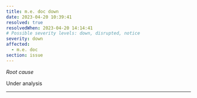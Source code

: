 ```yaml
---
title: m.e. doc down
date: 2023-04-20 10:39:41
resolved: true
resolvedWhen: 2023-04-20 14:14:41
# Possible severity levels: down, disrupted, notice
severity: down
affected:
  - m.e. doc
section: issue
---
```


*Root cause*

Under analysis

---


